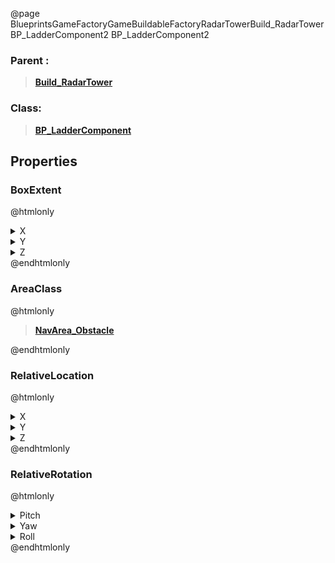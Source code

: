 @page BlueprintsGameFactoryGameBuildableFactoryRadarTowerBuild_RadarTowerBP_LadderComponent2 BP_LadderComponent2
### Parent :
<b><a href="_blueprints_game_factory_game_buildable_factory_radar_tower_build__radar_tower.html"><blockquote>Build_RadarTower</blockquote></a></b>
### Class:
<b><a href="_blueprints_game_factory_game_buildable-shared_ladder_b_p__ladder_component.html"><blockquote>BP_LadderComponent</blockquote></a></b>
## Properties
### BoxExtent
@htmlonly
<details>
 <summary>X</summary>
<blockquote>40</blockquote>
</details>
<details>
 <summary>Y</summary>
<blockquote>50</blockquote>
</details>
<details>
 <summary>Z</summary>
<blockquote>950</blockquote>
</details>
@endhtmlonly

### AreaClass
@htmlonly
<b><a href="_class_script_nav_area__obstacle.html"><blockquote>NavArea_Obstacle</blockquote></a></b>
@endhtmlonly

### RelativeLocation
@htmlonly
<details>
 <summary>X</summary>
<blockquote>234.383544921875</blockquote>
</details>
<details>
 <summary>Y</summary>
<blockquote>-71.50509643554688</blockquote>
</details>
<details>
 <summary>Z</summary>
<blockquote>6674.40478515625</blockquote>
</details>
@endhtmlonly

### RelativeRotation
@htmlonly
<details>
 <summary>Pitch</summary>
<blockquote>0</blockquote>
</details>
<details>
 <summary>Yaw</summary>
<blockquote>-90</blockquote>
</details>
<details>
 <summary>Roll</summary>
<blockquote>0</blockquote>
</details>
@endhtmlonly


